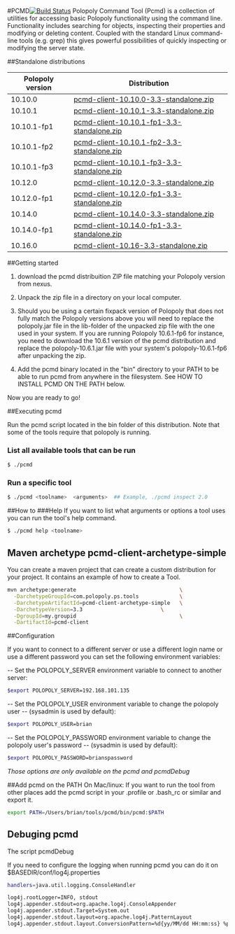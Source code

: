 #PCMD[![Build Status](https://travis-ci.org/polopolyps/pcmd.svg?branch=master)](https://travis-ci.org/polopolyps/pcmd)
Polopoly Command Tool (Pcmd) is a collection of utilities for accessing basic Polopoly functionality using the command line. Functionality includes searching for objects, inspecting their properties and modifying or deleting content. Coupled with the standard Linux command-line tools (e.g. grep) this gives powerful possibilities of quickly inspecting or modifying the server state.

##Standalone distributions

| Polopoly version| Distribution        
| ------------- |-------------|                                                   
| 10.10.0       | [pcmd-client-10.10.0-3.3-standalone.zip](http://maven.polopoly.com/nexus/content/repositories/professional-services/com/polopoly/ps/tools/pcmd-client-10.10.0/3.3/pcmd-client-10.10.0-3.3-standalone.zip)            |
| 10.10.1       | [pcmd-client-10.10.1-3.3-standalone.zip](http://maven.polopoly.com/nexus/content/repositories/professional-services/com/polopoly/ps/tools/pcmd-client-10.10.1/3.3/pcmd-client-10.10.1-3.3-standalone.zip)              | 
| 10.10.1-fp1   | [pcmd-client-10.10.1-fp1-3.3-standalone.zip](http://maven.polopoly.com/nexus/content/repositories/professional-services/com/polopoly/ps/tools/pcmd-client-10.10.1-fp1/3.3/pcmd-client-10.10.1-fp1-3.3-standalone.zip)              |
| 10.10.1-fp2   | [pcmd-client-10.10.1-fp2-3.3-standalone.zip](http://maven.polopoly.com/nexus/content/repositories/professional-services/com/polopoly/ps/tools/pcmd-client-10.10.1-fp2/3.3/pcmd-client-10.10.1-fp2-3.3-standalone.zip)   |
| 10.10.1-fp3   | [pcmd-client-10.10.1-fp3-3.3-standalone.zip](http://maven.polopoly.com/nexus/content/repositories/professional-services/com/polopoly/ps/tools/pcmd-client-10.10.1-fp3/3.3/pcmd-client-10.10.1-fp3-3.3-standalone.zip)  |
| 10.12.0       | [pcmd-client-10.12.0-3.3-standalone.zip](http://maven.polopoly.com/nexus/content/repositories/professional-services/com/polopoly/ps/tools/pcmd-client-10.12.0/3.3/pcmd-client-10.12.0-3.3-standalone.zip)               |
| 10.12.0-fp1   | [pcmd-client-10.12.0-fp1-3.3-standalone.zip](http://maven.polopoly.com/nexus/content/repositories/professional-services/com/polopoly/ps/tools/pcmd-client-10.12.0-fp1/3.3/pcmd-client-10.12.0-fp1-3.3-standalone.zip)   |
| 10.14.0       | [pcmd-client-10.14.0-3.3-standalone.zip](http://maven.polopoly.com/nexus/content/repositories/professional-services/com/polopoly/ps/tools/pcmd-client-10.14.0/3.3/pcmd-client-10.14.0-3.3-standalone.zip)               |
| 10.14.0-fp1   | [pcmd-client-10.14.0-fp1-3.3-standalone.zip](http://maven.polopoly.com/nexus/content/repositories/professional-services/com/polopoly/ps/tools/pcmd-client-10.14.0-fp1/3.3/pcmd-client-10.14.0-fp1-3.3-standalone.zip)  |
| 10.16.0       | [pcmd-client-10.16-3.3-standalone.zip](http://maven.polopoly.com/nexus/content/repositories/professional-services/com/polopoly/ps/tools/pcmd-client-10.16/3.3/pcmd-client-10.16-3.3-standalone.zip)  |

##Getting started


1. download the pcmd distribuition ZIP file matching your Polopoly version from nexus.

2. Unpack the zip file in a directory on your local computer.

3. Should you be using a certain fixpack version of Polopoly that does not fully match the Polopoly versions above you will need to replace the polopoly.jar file in the lib-folder of the unpacked zip file with the one used in your system. If you are running Polopoly 10.6.1-fp6 for instance, you need to download the 10.6.1 version of the pcmd distribution and replace the polopoly-10.6.1.jar file with your system's polopoly-10.6.1-fp6 after unpacking the zip. 

4. Add the pcmd binary located in the "bin" directory to your PATH to be able to run pcmd from anywhere in the filesystem. See HOW TO INSTALL PCMD ON THE PATH below.

Now you are ready to go!

##Executing pcmd

Run the pcmd script located in the bin folder of this distribution. 
Note that some of the tools require that polopoly is running.

### List all available tools that can be run
```bash
$ ./pcmd
```
### Run a specific tool
```bash
$ ./pcmd <toolname>  <arguments>  ## Example, ./pcmd inspect 2.0
```

##How to
###Help
If you want to list what arguments or options a tool uses you
can run the tool's help command.

```bash
$ ./pcmd help <toolname>  
```


## Maven archetype pcmd-client-archetype-simple

You can create a maven project that can create a custom distribution for your project. It contains an example of how to create a Tool. 

```bash
mvn archetype:generate                                 \
  -DarchetypeGroupId=com.polopoly.ps.tools             \
  -DarchetypeArtifactId=pcmd-client-archetype-simple   \
  -DarchetypeVersion=3.3                         \
  -DgroupId=my.groupid                                 \
  -DartifactId=pcmd-client
```

##Configuration

If you want to connect to a different server or use a different login name or 
use a different password you can set the following environment variables:

-- Set the POLOPOLY_SERVER environment variable to connect to another server:
```bash
$export POLOPOLY_SERVER=192.168.101.135
```
-- Set the POLOPOLY_USER environment variable to change the polopoly user 
-- (sysadmin is used by default):
```bash
$export POLOPOLY_USER=brian
```
-- Set the POLOPOLY_PASSWORD environment variable to change the polopoly user's password 
-- (sysadmin is used by default):
```bash
$export POLOPOLY_PASSWORD=brianspassword
```
_Those options are only available on the pcmd and pcmdDebug_

##Add pcmd on the PATH
On Mac/linux:
If you want to run the tool from other places add the pcmd script 
in your .profile or .bash_rc or similar and export it.
```bash
export PATH=/Users/brian/tools/pcmd/bin/pcmd:$PATH
```
## Debuging pcmd

The script pcmdDebug

If you need to configure  the logging when running pcmd you can do it on $BASEDIR/conf/log4j.properties


```bash
handlers=java.util.logging.ConsoleHandler

log4j.rootLogger=INFO, stdout
log4j.appender.stdout=org.apache.log4j.ConsoleAppender
log4j.appender.stdout.Target=System.out
log4j.appender.stdout.layout=org.apache.log4j.PatternLayout
log4j.appender.stdout.layout.ConversionPattern=%d{yy/MM/dd HH:mm:ss} %p %c{2}:


```
